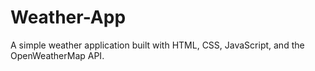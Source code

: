 # Weather-App
A simple weather application built with HTML, CSS, JavaScript, and the OpenWeatherMap API.  
